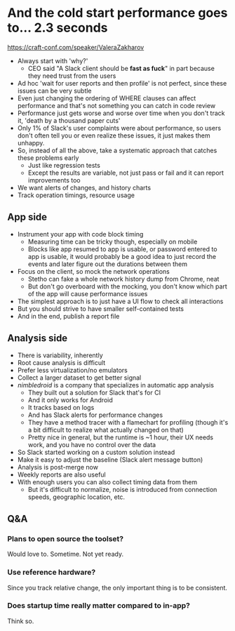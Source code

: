 # And the cold start performance goes to... 2.3 seconds

https://craft-conf.com/speaker/ValeraZakharov

- Always start with 'why?'
  - CEO said "A Slack client should be **fast as fuck**"
    in part because they need trust from the users
- Ad hoc 'wait for user reports and then profile' is not perfect,
  since these issues can be very subtle
- Even just changing the ordering of WHERE clauses can affect performance
  and that's not something you can catch in code review
- Performance just gets worse and worse over time when you don't track it,
  'death by a thousand paper cuts'
- Only 1% of Slack's user complaints were about performance,
  so users don't often tell you or even realize these issues,
  it just makes them unhappy.
- So, instead of all the above, take a systematic approach
  that catches these problems early
  - Just like regression tests
  - Except the results are variable, not just pass or fail
    and it can report improvements too
- We want alerts of changes, and history charts
- Track operation timings, resource usage

## App side

- Instrument your app with code block timing
  - Measuring time can be tricky though, especially on mobile
  - Blocks like app resumed to app is usable,
    or password entered to app is usable,
    it would probably be a good idea to just record the events
    and later figure out the durations between them
- Focus on the client, so mock the network operations
  - Stetho can fake a whole network history dump from Chrome, neat
  - But don't go overboard with the mocking, you don't know which
    part of the app will cause performance issues
- The simplest approach is to just have a UI flow to check all interactions
- But you should strive to have smaller self-contained tests
- And in the end, publish a report file

## Analysis side

- There is variability, inherently
- Root cause analysis is difficult
- Prefer less virtualization/no emulators
- Collect a larger dataset to get better signal
- *nimbledroid* is a company that specializes in automatic app analysis
  - They built out a solution for Slack that's for CI
  - And it only works for Android
  - It tracks based on logs
  - And has Slack alerts for performance changes
  - They have a method tracer with a flamechart for profiling
    (though it's a bit difficult to realize what actually changed on that)
  - Pretty nice in general,
    but the runtime is ~1 hour,
    their UX needs work,
    and you have no control over the data
- So Slack started working on a custom solution instead
- Make it easy to adjust the baseline (Slack alert message button)
- Analysis is post-merge now
- Weekly reports are also useful
- With enough users you can also collect timing data from them
  - But it's difficult to normalize,
    noise is introduced from connection speeds, geographic location, etc.

## Q&A

### Plans to open source the toolset?

Would love to. Sometime. Not yet ready.

### Use reference hardware?

Since you track relative change, the only important thing is to be consistent.

### Does startup time really matter compared to in-app?

Think so.
